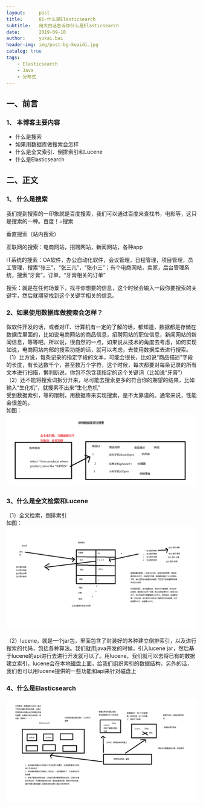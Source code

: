 ```yaml
---
layout:     post
title:      01-什么是Elasticsearch
subtitle:   用大白话告诉你什么是Elasticsearch
date:       2019-09-10
author:     yukai.bai
header-img: img/post-bg-kuaidi.jpg
catalog: true
tags:
    - Elasticsearch
    - Java
    - 分布式
---
```


## 一、前言

### 1、 本博客主要内容
* 什么是搜索
* 如果用数据库做搜索会怎样
* 什么是全文索引、倒排索引和Lucene
* 什么是Elasticsearch

## 二、正文

### 1、 什么是搜索
我们提到搜索的一印象就是百度搜索，我们可以通过百度来查找书，电影等，这只是搜索的一种。百度！=搜索  

垂直搜索（站内搜索）  

互联网的搜索：电商网站，招聘网站，新闻网站，各种app  

IT系统的搜索：OA软件，办公自动化软件，会议管理，日程管理，项目管理，员工管理，搜索“张三”，“张三儿”，“张小三”；有个电商网站，卖家，后台管理系统，搜索“牙膏”，订单，“牙膏相关的订单”  

搜索：就是在任何场景下，找寻你想要的信息，这个时候会输入一段你要搜索的关键字，然后就期望找到这个关键字相关的信息。  

### 2、如果使用数据库做搜索会怎样？

做软件开发的话，或者对IT、计算机有一定的了解的话，都知道，数据都是存储在数据库里面的，比如说电商网站的商品信息，招聘网站的职位信息，新闻网站的新闻信息，等等吧。所以说，很自然的一点，如果说从技术的角度去考虑，如何实现如说，电商网站内部的搜索功能的话，就可以考虑，去使用数据库去进行搜索。  
（1）比方说，每条记录的指定字段的文本，可能会很长，比如说“商品描述”字段的长度，有长达数千个，甚至数万个字符，这个时候，每次都要对每条记录的所有文本进行扫描，懒判断说，你包不包含我指定的这个关键词（比如说“牙膏”）  
（2）还不能将搜索词拆分开来，尽可能去搜索更多的符合你的期望的结果，比如输入“生化机”，就搜索不出来“生化危机”  
受到数据索引，等的限制，用数据库来实现搜索，是不太靠谱的。通常来说，性能会很差的。   
如图：![101](https://github.com/nanaonikaikai/nanaonikaikai.github.io/blob/master/img/101.jpg?raw=true)  

### 3、什么是全文检索和Lucene

（1）全文检索，倒排索引  
如图：![102](https://github.com/nanaonikaikai/nanaonikaikai.github.io/blob/master/img/102.jpg)

（2）lucene，就是一个jar包，里面包含了封装好的各种建立倒排索引，以及进行搜索的代码，包括各种算法。我们就用java开发的时候，引入lucene jar，然后基于lucene的api进行去进行开发就可以了。用lucene，我们就可以去将已有的数据建立索引，lucene会在本地磁盘上面，给我们组织索引的数据结构。另外的话，我们也可以用lucene提供的一些功能和api来针对磁盘上   

### 4、什么是Elasticsearch

![103](https://github.com/nanaonikaikai/nanaonikaikai.github.io/blob/master/img/103.jpg)
